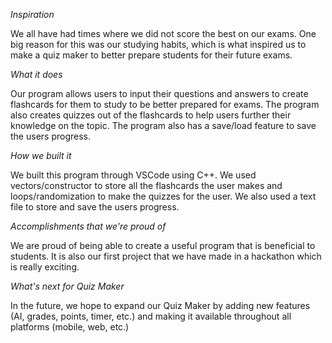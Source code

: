 *Inspiration*

We all have had times where we did not score the best on our exams. One big reason for this was our studying habits, which is what inspired us to make a quiz maker to better prepare students for their future exams.

*What it does*

Our program allows users to input their questions and answers to create flashcards for them to study to be better prepared for exams. The program also creates quizzes out of the flashcards to help users further their knowledge on the topic. The program also has a save/load feature to save the users progress.

*How we built it*

We built this program through VSCode using C++. We used vectors/constructor to store all the flashcards the user makes and loops/randomization to make the quizzes for the user. We also used a text file to store and save the users progress.

*Accomplishments that we're proud of*

We are proud of being able to create a useful program that is beneficial to students. It is also our first project that we have made in a hackathon which is really exciting.

*What's next for Quiz Maker*

In the future, we hope to expand our Quiz Maker by adding new features (AI, grades, points, timer, etc.) and making it available throughout all platforms (mobile, web, etc.)
